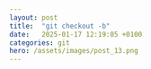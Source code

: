 ```yaml
---
layout: post
title:  "git checkout -b"
date:   2025-01-17 12:19:05 +0100
categories: git
hero: /assets/images/post_13.png
---
```


